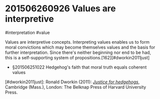 # 201506260926 Values are interpretive
#interpretation #value

Values are interpretive concepts. Interpreting values enables us to form moral convictions which may become themselves values and the basis for further interpretation. Since there's neither beginning nor end to be had, this is a self-supporting system of propositions.[162][#dworkin2011just]

- §201506251022 Hedgehog's faith that moral truth equals coherent values

[#dworkin2011just]: Ronald Dworkin (2011): _[Justice for hedgehogs](x-bdsk://dworkin2011just)_, Cambridge (Mass.), London: The Belknap Press of Harvard University Press.
